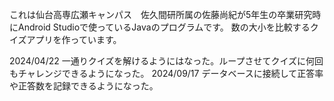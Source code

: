 これは仙台高専広瀬キャンパス　佐久間研所属の佐藤尚紀が5年生の卒業研究時にAndroid Studioで使っているJavaのプログラムです。
数の大小を比較するクイズアプリを作っています。

2024/04/22 一通りクイズを解けるようにはなった。ループさせてクイズに何回もチャレンジできるようになった。
2024/09/17 データベースに接続して正答率や正答数を記録できるようになった。
